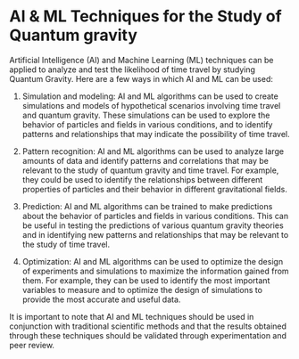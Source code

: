 # AI & ML Techniques for the Study of Quantum gravity

Artificial Intelligence (AI) and Machine Learning (ML) techniques can be applied to analyze and test the likelihood of time travel by studying Quantum Gravity. Here are a few ways in which AI and ML can be used:

1. Simulation and modeling: AI and ML algorithms can be used to create simulations and models of hypothetical scenarios involving time travel and quantum gravity. These simulations can be used to explore the behavior of particles and fields in various conditions, and to identify patterns and relationships that may indicate the possibility of time travel.

2. Pattern recognition: AI and ML algorithms can be used to analyze large amounts of data and identify patterns and correlations that may be relevant to the study of quantum gravity and time travel. For example, they could be used to identify the relationships between different properties of particles and their behavior in different gravitational fields.

3. Prediction: AI and ML algorithms can be trained to make predictions about the behavior of particles and fields in various conditions. This can be useful in testing the predictions of various quantum gravity theories and in identifying new patterns and relationships that may be relevant to the study of time travel.

4. Optimization: AI and ML algorithms can be used to optimize the design of experiments and simulations to maximize the information gained from them. For example, they can be used to identify the most important variables to measure and to optimize the design of simulations to provide the most accurate and useful data.

It is important to note that AI and ML techniques should be used in conjunction with traditional scientific methods and that the results obtained through these techniques should be validated through experimentation and peer review. 

